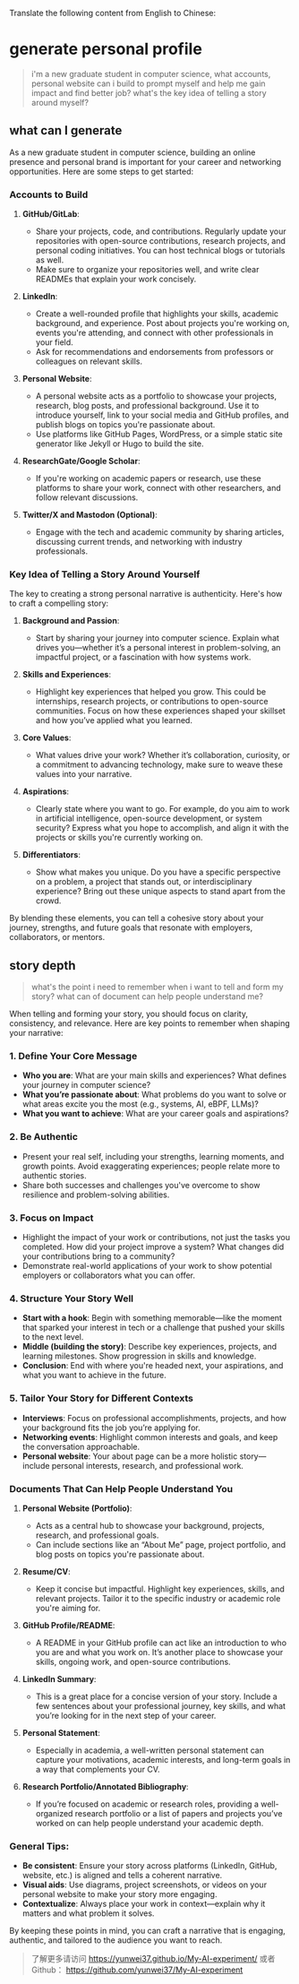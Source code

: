 Translate the following content from English to Chinese:

# generate personal profile

> i'm a new graduate student in computer science, what accounts, personal website can i build to prompt myself and help me gain impact and find better job? what's the key idea of telling a story around myself?

## what can I generate

As a new graduate student in computer science, building an online presence and personal brand is important for your career and networking opportunities. Here are some steps to get started:

### Accounts to Build
1. **GitHub/GitLab**: 
   - Share your projects, code, and contributions. Regularly update your repositories with open-source contributions, research projects, and personal coding initiatives. You can host technical blogs or tutorials as well.
   - Make sure to organize your repositories well, and write clear READMEs that explain your work concisely.

2. **LinkedIn**:
   - Create a well-rounded profile that highlights your skills, academic background, and experience. Post about projects you're working on, events you're attending, and connect with other professionals in your field.
   - Ask for recommendations and endorsements from professors or colleagues on relevant skills.

3. **Personal Website**:
   - A personal website acts as a portfolio to showcase your projects, research, blog posts, and professional background. Use it to introduce yourself, link to your social media and GitHub profiles, and publish blogs on topics you're passionate about.
   - Use platforms like GitHub Pages, WordPress, or a simple static site generator like Jekyll or Hugo to build the site.

4. **ResearchGate/Google Scholar**:
   - If you're working on academic papers or research, use these platforms to share your work, connect with other researchers, and follow relevant discussions.
   
5. **Twitter/X and Mastodon (Optional)**:
   - Engage with the tech and academic community by sharing articles, discussing current trends, and networking with industry professionals.

### Key Idea of Telling a Story Around Yourself
The key to creating a strong personal narrative is authenticity. Here's how to craft a compelling story:

1. **Background and Passion**:
   - Start by sharing your journey into computer science. Explain what drives you—whether it’s a personal interest in problem-solving, an impactful project, or a fascination with how systems work.
   
2. **Skills and Experiences**:
   - Highlight key experiences that helped you grow. This could be internships, research projects, or contributions to open-source communities. Focus on how these experiences shaped your skillset and how you’ve applied what you learned.

3. **Core Values**:
   - What values drive your work? Whether it’s collaboration, curiosity, or a commitment to advancing technology, make sure to weave these values into your narrative.

4. **Aspirations**:
   - Clearly state where you want to go. For example, do you aim to work in artificial intelligence, open-source development, or system security? Express what you hope to accomplish, and align it with the projects or skills you're currently working on.

5. **Differentiators**:
   - Show what makes you unique. Do you have a specific perspective on a problem, a project that stands out, or interdisciplinary experience? Bring out these unique aspects to stand apart from the crowd.

By blending these elements, you can tell a cohesive story about your journey, strengths, and future goals that resonate with employers, collaborators, or mentors.

## story depth

> what's the point i need to remember when i want to tell and form my story? what can of document can help people understand me?

When telling and forming your story, you should focus on clarity, consistency, and relevance. Here are key points to remember when shaping your narrative:

### 1. **Define Your Core Message**
   - **Who you are**: What are your main skills and experiences? What defines your journey in computer science?
   - **What you’re passionate about**: What problems do you want to solve or what areas excite you the most (e.g., systems, AI, eBPF, LLMs)?
   - **What you want to achieve**: What are your career goals and aspirations?

### 2. **Be Authentic**
   - Present your real self, including your strengths, learning moments, and growth points. Avoid exaggerating experiences; people relate more to authentic stories.
   - Share both successes and challenges you've overcome to show resilience and problem-solving abilities.

### 3. **Focus on Impact**
   - Highlight the impact of your work or contributions, not just the tasks you completed. How did your project improve a system? What changes did your contributions bring to a community?
   - Demonstrate real-world applications of your work to show potential employers or collaborators what you can offer.

### 4. **Structure Your Story Well**
   - **Start with a hook**: Begin with something memorable—like the moment that sparked your interest in tech or a challenge that pushed your skills to the next level.
   - **Middle (building the story)**: Describe key experiences, projects, and learning milestones. Show progression in skills and knowledge.
   - **Conclusion**: End with where you're headed next, your aspirations, and what you want to achieve in the future.

### 5. **Tailor Your Story for Different Contexts**
   - **Interviews**: Focus on professional accomplishments, projects, and how your background fits the job you’re applying for.
   - **Networking events**: Highlight common interests and goals, and keep the conversation approachable.
   - **Personal website**: Your about page can be a more holistic story—include personal interests, research, and professional work.

### Documents That Can Help People Understand You
1. **Personal Website (Portfolio)**:
   - Acts as a central hub to showcase your background, projects, research, and professional goals.
   - Can include sections like an “About Me” page, project portfolio, and blog posts on topics you're passionate about.

2. **Resume/CV**:
   - Keep it concise but impactful. Highlight key experiences, skills, and relevant projects. Tailor it to the specific industry or academic role you're aiming for.

3. **GitHub Profile/README**:
   - A README in your GitHub profile can act like an introduction to who you are and what you work on. It’s another place to showcase your skills, ongoing work, and open-source contributions.

4. **LinkedIn Summary**:
   - This is a great place for a concise version of your story. Include a few sentences about your professional journey, key skills, and what you’re looking for in the next step of your career.

5. **Personal Statement**:
   - Especially in academia, a well-written personal statement can capture your motivations, academic interests, and long-term goals in a way that complements your CV.

6. **Research Portfolio/Annotated Bibliography**:
   - If you’re focused on academic or research roles, providing a well-organized research portfolio or a list of papers and projects you’ve worked on can help people understand your academic depth.

### General Tips:
   - **Be consistent**: Ensure your story across platforms (LinkedIn, GitHub, website, etc.) is aligned and tells a coherent narrative.
   - **Visual aids**: Use diagrams, project screenshots, or videos on your personal website to make your story more engaging.
   - **Contextualize**: Always place your work in context—explain why it matters and what problem it solves.

By keeping these points in mind, you can craft a narrative that is engaging, authentic, and tailored to the audience you want to reach.


> 了解更多请访问 <https://yunwei37.github.io/My-AI-experiment/> 或者 Github： <https://github.com/yunwei37/My-AI-experiment>
